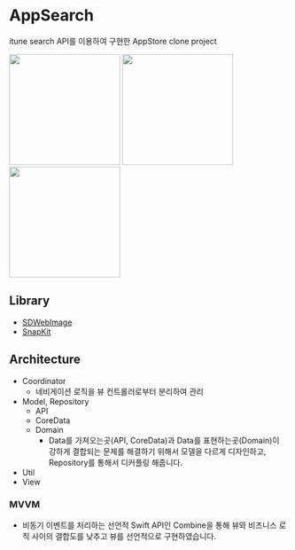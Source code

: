 # AppSearch

itune search API를 이용하여 구현한 AppStore clone project

<div>
  <img src="https://github.com/donggyushin/AppSearch/assets/34573243/a15f4040-294e-4a3a-94ce-0c73aa088dc2" width=200 />
  <img src="https://github.com/donggyushin/AppSearch/assets/34573243/fe083c1a-a1e4-48c5-b393-729122730c98" width=200 />
  <img src="https://github.com/donggyushin/AppSearch/assets/34573243/b3461c6b-6463-4ef7-9349-8247f3d3d7ef" width=200 />
</div>

## Library

- [SDWebImage](https://github.com/SDWebImage/SDWebImage)
- [SnapKit](https://github.com/SnapKit/SnapKit)

## Architecture

- Coordinator
  - 네비게이션 로직을 뷰 컨트롤러로부터 분리하여 관리
- Model, Repository
  - API
  - CoreData
  - Domain
    - Data를 가져오는곳(API, CoreData)과 Data를 표현하는곳(Domain)이 강하게 결합되는 문제를 해결하기 위해서 모델을 다르게 디자인하고, Repository를 통해서 디커플링 해줍니다.
- Util
- View

### MVVM

- 비동기 이벤트를 처리하는 선언적 Swift API인 Combine을 통해 뷰와 비즈니스 로직 사이의 결합도를 낮추고 뷰를 선언적으로 구현하였습니다.
